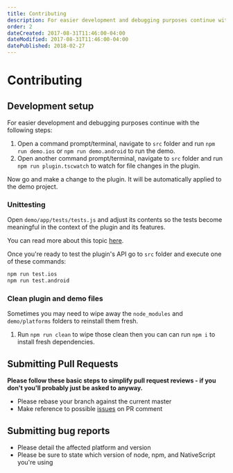 ```yaml
---
title: Contributing
description: For easier development and debugging purposes continue with the following steps.
order: 2
dateCreated: 2017-08-31T11:46:00-04:00
dateModified: 2017-08-31T11:46:00-04:00
datePublished: 2018-02-27
---
```


# Contributing

## Development setup

For easier development and debugging purposes continue with the following steps:

1. Open a command prompt/terminal, navigate to `src` folder and run `npm run demo.ios` or `npm run demo.android` to run the demo.
2. Open another command prompt/terminal, navigate to `src` folder and run `npm run plugin.tscwatch` to watch for file changes in the plugin.

Now go and make a change to the plugin. It will be automatically applied to the demo project.


### Unittesting
Open `demo/app/tests/tests.js` and adjust its contents so the tests become meaningful in the context of the plugin and its features.

You can read more about this topic [here](https://docs.nativescript.org/tooling/testing).

Once you're ready to test the plugin's API go to `src` folder and execute one of these commands:

```bash
npm run test.ios
npm run test.android
```

### Clean plugin and demo files

Sometimes you may need to wipe away the `node_modules` and `demo/platforms` folders to reinstall them fresh.

1. Run `npm run clean` to wipe those clean then you can can run `npm i` to install fresh dependencies.


## Submitting Pull Requests

**Please follow these basic steps to simplify pull request reviews - if you don't you'll probably just be asked to anyway.**

* Please rebase your branch against the current master
* Make reference to possible [issues](https://github.com/bazzite/nativescript-vibrate/issues) on PR comment

## Submitting bug reports

* Please detail the affected platform and version
* Please be sure to state which version of node, npm, and NativeScript you're using
